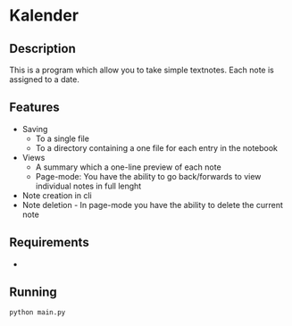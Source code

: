 # Kalender
## Description
This is a program which allow you to take simple textnotes. Each note is assigned to a date.

## Features
* Saving
	* To a single file
	* To a directory containing a one file for each entry in the notebook
* Views 
	* A summary which a one-line preview of each note
	* Page-mode: You have the ability to go back/forwards to view individual notes in full lenght
* Note creation in cli
* Note deletion - In page-mode you have the ability to delete the current note


## Requirements
* 

## Running
```bash
python main.py
```
